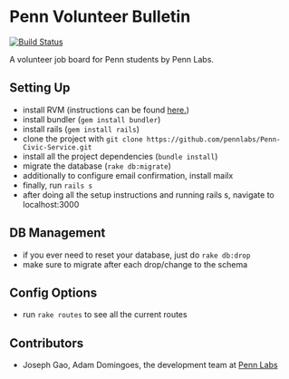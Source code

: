 # Penn Volunteer Bulletin

[![Build Status](https://travis-ci.org/pennlabs/Penn-Civic-Service.svg?branch=master)](https://travis-ci.org/pennlabs/Penn-Civic-Service)

A volunteer job board for Penn students by Penn Labs.

## Setting Up
- install RVM (instructions can be found [here.](https://rvm.io/rvm/install))
- install bundler (`gem install bundler`)
- install rails (`gem install rails`)
- clone the project with `git clone https://github.com/pennlabs/Penn-Civic-Service.git`
- install all the project dependencies (`bundle install`)
- migrate the database (`rake db:migrate`)
- additionally to configure email confirmation, install mailx
- finally, run `rails s`
- after doing all the setup instructions and running rails s, navigate to localhost:3000

## DB Management
- if you ever need to reset your database, just do `rake db:drop`
- make sure to migrate after each drop/change to the schema

## Config Options
- run `rake routes` to see all the current routes

## Contributors
- Joseph Gao, Adam Domingoes, the development team at [Penn Labs](http://pennlabs.org/#team)
